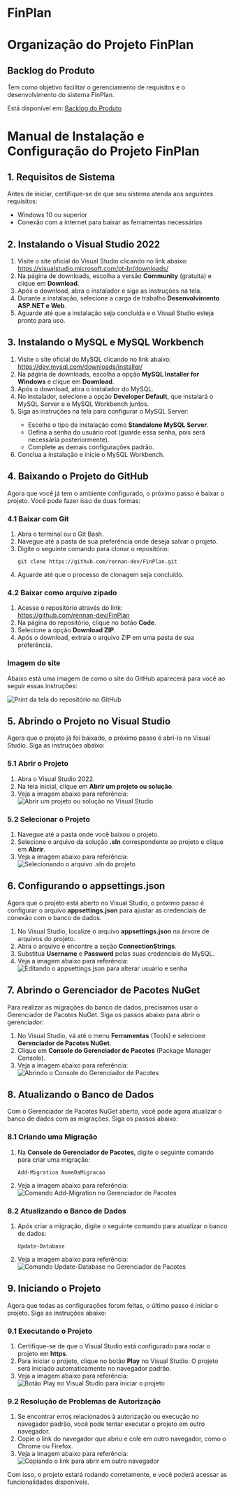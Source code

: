 # FinPlan

<h1>Organização do Projeto FinPlan</h1>

<h2>Backlog do Produto</h2>
<p>Tem como objetivo facilitar o gerenciamento de requisitos e o desenvolvimento do sistema FinPlan.</p>
<p>Está disponível em: <a href="https://github.com/users/rennan-dev/projects/4">Backlog do Produto</a></p>

<h1>Manual de Instalação e Configuração do Projeto FinPlan</h1>

  <h2>1. Requisitos de Sistema</h2>
  <p>Antes de iniciar, certifique-se de que seu sistema atenda aos seguintes requisitos:</p>
  <ul>
      <li>Windows 10 ou superior</li>
      <li>Conexão com a internet para baixar as ferramentas necessárias</li>
  </ul>

  <h2>2. Instalando o Visual Studio 2022</h2>
  <ol>
      <li>Visite o site oficial do Visual Studio clicando no link abaixo:</li>
      <a href="https://visualstudio.microsoft.com/pt-br/downloads/">https://visualstudio.microsoft.com/pt-br/downloads/</a>
      <li>Na página de downloads, escolha a versão <strong>Community</strong> (gratuita) e clique em <strong>Download</strong>.</li>
      <li>Após o download, abra o instalador e siga as instruções na tela.</li>
      <li>Durante a instalação, selecione a carga de trabalho <strong>Desenvolvimento ASP.NET e Web</strong>.</li>
      <li>Aguarde até que a instalação seja concluída e o Visual Studio esteja pronto para uso.</li>
  </ol>

  <h2>3. Instalando o MySQL e MySQL Workbench</h2>
  <ol>
      <li>Visite o site oficial do MySQL clicando no link abaixo:</li>
      <a href="https://dev.mysql.com/downloads/installer/">https://dev.mysql.com/downloads/installer/</a>
      <li>Na página de downloads, escolha a opção <strong>MySQL Installer for Windows</strong> e clique em <strong>Download</strong>.</li>
      <li>Após o download, abra o instalador do MySQL.</li>
      <li>No instalador, selecione a opção <strong>Developer Default</strong>, que instalará o MySQL Server e o MySQL Workbench juntos.</li>
      <li>Siga as instruções na tela para configurar o MySQL Server:</li>
      <ul>
          <li>Escolha o tipo de instalação como <strong>Standalone MySQL Server</strong>.</li>
          <li>Defina a senha do usuário root (guarde essa senha, pois será necessária posteriormente).</li>
          <li>Complete as demais configurações padrão.</li>
      </ul>
      <li>Conclua a instalação e inicie o MySQL Workbench.</li>
  </ol>

  <h2>4. Baixando o Projeto do GitHub</h2>
  <p>Agora que você já tem o ambiente configurado, o próximo passo é baixar o projeto. Você pode fazer isso de duas formas:</p>
  
  <h3>4.1 Baixar com Git</h3>
  <ol>
      <li>Abra o terminal ou o Git Bash.</li>
      <li>Navegue até a pasta de sua preferência onde deseja salvar o projeto.</li>
      <li>Digite o seguinte comando para clonar o repositório:</li>
      <pre><code>git clone https://github.com/rennan-dev/FinPlan.git</code></pre>
      <li>Aguarde até que o processo de clonagem seja concluído.</li>
  </ol>
  
  <h3>4.2 Baixar como arquivo zipado</h3>
  <ol>
      <li>Acesse o repositório através do link:</li>
      <a href="https://github.com/rennan-dev/FinPlan">https://github.com/rennan-dev/FinPlan</a>
      <li>Na página do repositório, clique no botão <strong>Code</strong>.</li>
      <li>Selecione a opção <strong>Download ZIP</strong>.</li>
      <li>Após o download, extraia o arquivo ZIP em uma pasta de sua preferência.</li>
  </ol>

  <h3>Imagem do site</h3>
  <p>Abaixo está uma imagem de como o site do GitHub aparecerá para você ao seguir essas instruções:</p>
  <img src="./docs_images/img1.png" alt="Print da tela do repositório no GitHub">

  <h2>5. Abrindo o Projeto no Visual Studio</h2>
<p>Agora que o projeto já foi baixado, o próximo passo é abri-lo no Visual Studio. Siga as instruções abaixo:</p>

<h3>5.1 Abrir o Projeto</h3>
<ol>
    <li>Abra o Visual Studio 2022.</li>
    <li>Na tela inicial, clique em <strong>Abrir um projeto ou solução</strong>.</li>
    <li>Veja a imagem abaixo para referência:</li>
    <img src="./docs_images/img2.png" alt="Abrir um projeto ou solução no Visual Studio">
</ol>

<h3>5.2 Selecionar o Projeto</h3>
<ol>
    <li>Navegue até a pasta onde você baixou o projeto.</li>
    <li>Selecione o arquivo da solução <strong>.sln</strong> correspondente ao projeto e clique em <strong>Abrir</strong>.</li>
    <li>Veja a imagem abaixo para referência:</li>
    <img src="./docs_images/img3.png" alt="Selecionando o arquivo .sln do projeto">
</ol>

<h2>6. Configurando o appsettings.json</h2>
<p>Agora que o projeto está aberto no Visual Studio, o próximo passo é configurar o arquivo <strong>appsettings.json</strong> para ajustar as credenciais de conexão com o banco de dados.</p>
<ol>
    <li>No Visual Studio, localize o arquivo <strong>appsettings.json</strong> na árvore de arquivos do projeto.</li>
    <li>Abra o arquivo e encontre a seção <strong>ConnectionStrings</strong>.</li>
    <li>Substitua <strong>Username</strong> e <strong>Password</strong> pelas suas credenciais do MySQL.</li>
    <li>Veja a imagem abaixo para referência:</li>
    <img src="./docs_images/img4.png" alt="Editando o appsettings.json para alterar usuário e senha">
</ol>

<h2>7. Abrindo o Gerenciador de Pacotes NuGet</h2>
<p>Para realizar as migrações do banco de dados, precisamos usar o Gerenciador de Pacotes NuGet. Siga os passos abaixo para abrir o gerenciador:</p>
<ol>
    <li>No Visual Studio, vá até o menu <strong>Ferramentas</strong> (Tools) e selecione <strong>Gerenciador de Pacotes NuGet</strong>.</li>
    <li>Clique em <strong>Console do Gerenciador de Pacotes</strong> (Package Manager Console).</li>
    <li>Veja a imagem abaixo para referência:</li>
    <img src="./docs_images/img5.png" alt="Abrindo o Console do Gerenciador de Pacotes">
</ol>

<h2>8. Atualizando o Banco de Dados</h2>
<p>Com o Gerenciador de Pacotes NuGet aberto, você pode agora atualizar o banco de dados com as migrações. Siga os passos abaixo:</p>

<h3>8.1 Criando uma Migração</h3>
<ol>
    <li>Na <strong>Console do Gerenciador de Pacotes</strong>, digite o seguinte comando para criar uma migração:</li>
    <pre><code>Add-Migration NomeDaMigracao</code></pre>
    <li>Veja a imagem abaixo para referência:</li>
    <img src="./docs_images/img6.png" alt="Comando Add-Migration no Gerenciador de Pacotes">
</ol>

<h3>8.2 Atualizando o Banco de Dados</h3>
<ol>
    <li>Após criar a migração, digite o seguinte comando para atualizar o banco de dados:</li>
    <pre><code>Update-Database</code></pre>
    <li>Veja a imagem abaixo para referência:</li>
    <img src="./docs_images/img7.png" alt="Comando Update-Database no Gerenciador de Pacotes">
</ol>

<h2>9. Iniciando o Projeto</h2>
<p>Agora que todas as configurações foram feitas, o último passo é iniciar o projeto. Siga as instruções abaixo:</p>

<h3>9.1 Executando o Projeto</h3>
<ol>
    <li>Certifique-se de que o Visual Studio está configurado para rodar o projeto em <strong>https</strong>.</li>
    <li>Para iniciar o projeto, clique no botão <strong>Play</strong> no Visual Studio. O projeto será iniciado automaticamente no navegador padrão.</li>
    <li>Veja a imagem abaixo para referência:</li>
    <img src="./docs_images/img8.png" alt="Botão Play no Visual Studio para iniciar o projeto">
</ol>

<h3>9.2 Resolução de Problemas de Autorização</h3>
<ol>
    <li>Se encontrar erros relacionados à autorização ou execução no navegador padrão, você pode tentar executar o projeto em outro navegador.</li>
    <li>Copie o link do navegador que abriu e cole em outro navegador, como o Chrome ou Firefox.</li>
    <li>Veja a imagem abaixo para referência:</li>
    <img src="./docs_images/img9.png" alt="Copiando o link para abrir em outro navegador">
</ol>

<p>Com isso, o projeto estará rodando corretamente, e você poderá acessar as funcionalidades disponíveis.</p>
